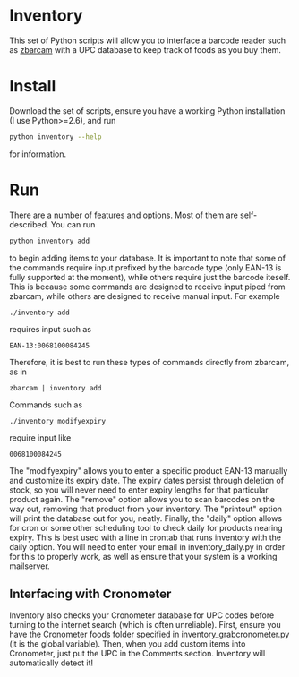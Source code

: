 Inventory
=========

This set of Python scripts will allow you to interface a barcode reader such as [zbarcam](http://zbar.sourceforge.net/) with a UPC database to keep track of foods as you buy them.


Install
=======

Download the set of scripts, ensure you have a working Python installation (I use Python>=2.6), and run 

```bash
python inventory --help
```

for information. 


Run
======

There are a number of features and options. Most of them are self-described. You can run

```bash
python inventory add
```

to begin adding items to your database. It is important to note that some of the commands require
input prefixed by the barcode type (only EAN-13 is fully supported at the moment), while others require
just the barcode iteself. This is because some commands are designed to receive input piped from zbarcam,
while others are designed to receive manual input. For example

	./inventory add

requires input such as

	EAN-13:0068100084245

Therefore, it is best to run these types of commands directly from zbarcam, as in

	zbarcam | inventory add

Commands such as

	./inventory modifyexpiry

require input like

	0068100084245

The "modifyexpiry" allows you to enter a specific product EAN-13 manually and customize its expiry date.
The expiry dates persist through deletion of stock, so you will never need to enter expiry lengths for that particular product again.
The "remove" option allows you to scan barcodes on the way out, removing that product from your inventory.
The "printout" option will print the database out for you, neatly.
Finally, the "daily" option allows for cron or some other scheduling tool to check daily for products nearing expiry.
This is best used with a line in crontab that runs inventory with the daily option.
You will need to enter your email in inventory_daily.py in order for this to properly work,
as well as ensure that your system is a working mailserver.


Interfacing with Cronometer
--------------------------

Inventory also checks your Cronometer database for UPC codes before turning to the internet search (which is often unreliable).
First, ensure you have the Cronometer foods folder specified in inventory_grabcronometer.py (it is the global variable).
Then, when you add custom items into Cronometer, just put the UPC in the Comments section. Inventory will automatically detect
it!
